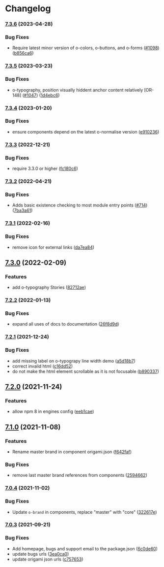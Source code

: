 # Changelog

### [7.3.6](https://www.github.com/Financial-Times/origami/compare/o-typography-v7.3.5...o-typography-v7.3.6) (2023-04-28)


### Bug Fixes

* Require latest minor version of o-colors, o-buttons, and o-forms ([#1098](https://www.github.com/Financial-Times/origami/issues/1098)) ([b856ca6](https://www.github.com/Financial-Times/origami/commit/b856ca66c9ec555f3c70833ffa35cb05cd19841f))

### [7.3.5](https://www.github.com/Financial-Times/origami/compare/o-typography-v7.3.4...o-typography-v7.3.5) (2023-03-23)


### Bug Fixes

* o-typography, position visually hiddent anchor content relatively [OR-148] ([#1047](https://www.github.com/Financial-Times/origami/issues/1047)) ([1d4ebc6](https://www.github.com/Financial-Times/origami/commit/1d4ebc65fb722278ef25f162350d17cdfbc8405a))

### [7.3.4](https://www.github.com/Financial-Times/origami/compare/o-typography-v7.3.3...o-typography-v7.3.4) (2023-01-20)


### Bug Fixes

* ensure components depend on the latest o-normalise version ([e910236](https://www.github.com/Financial-Times/origami/commit/e910236454318ce1bf198a06da7e76c0893c9142))

### [7.3.3](https://www.github.com/Financial-Times/origami/compare/o-typography-v7.3.2...o-typography-v7.3.3) (2022-12-21)


### Bug Fixes

* require 3.3.0 or higher ([fc180c6](https://www.github.com/Financial-Times/origami/commit/fc180c619755daa1b7bfe65509f354cf0de113bf))

### [7.3.2](https://www.github.com/Financial-Times/origami/compare/o-typography-v7.3.1...o-typography-v7.3.2) (2022-04-21)


### Bug Fixes

* Adds basic existence checking to most module entry points ([#714](https://www.github.com/Financial-Times/origami/issues/714)) ([7ba3a61](https://www.github.com/Financial-Times/origami/commit/7ba3a61d0de2a32d3a27a225fd4258b3820c7bda))

### [7.3.1](https://www.github.com/Financial-Times/origami/compare/o-typography-v7.3.0...o-typography-v7.3.1) (2022-02-16)


### Bug Fixes

* remove icon for external links ([da7ea84](https://www.github.com/Financial-Times/origami/commit/da7ea8441f16db163e4459183d263cefea40e6b6))

## [7.3.0](https://www.github.com/Financial-Times/origami/compare/o-typography-v7.2.2...o-typography-v7.3.0) (2022-02-09)


### Features

* add o-typography Stories ([82712ae](https://www.github.com/Financial-Times/origami/commit/82712ae95bf7d04c1751524113ac1a36fad88d98))

### [7.2.2](https://www.github.com/Financial-Times/origami/compare/o-typography-v7.2.1...o-typography-v7.2.2) (2022-01-13)


### Bug Fixes

* expand all uses of docs to documentation ([26f8d9d](https://www.github.com/Financial-Times/origami/commit/26f8d9d8cbbe3e78902d8c3951b37e08150a77bd))

### [7.2.1](https://www.github.com/Financial-Times/origami/compare/o-typography-v7.2.0...o-typography-v7.2.1) (2021-12-24)


### Bug Fixes

* add missing label on o-typograpy line width demo ([a5d18b7](https://www.github.com/Financial-Times/origami/commit/a5d18b7013674a390da72ebf76e3522fe273e975))
* correct invalid html ([c16dd52](https://www.github.com/Financial-Times/origami/commit/c16dd52b3f321a2384c9f1254fe11ecbeeead848))
* do not make the html element scrollable as it is not focusable ([b890337](https://www.github.com/Financial-Times/origami/commit/b8903370416c29622d7dd6cda00b3b1b00edd2bc))

## [7.2.0](https://www.github.com/Financial-Times/origami/compare/o-typography-v7.1.0...o-typography-v7.2.0) (2021-11-24)


### Features

* allow npm 8 in engines config ([eeb1cae](https://www.github.com/Financial-Times/origami/commit/eeb1cae6e7f0379e647f2b41240b1f294997d528))

## [7.1.0](https://www.github.com/Financial-Times/origami/compare/o-typography-v7.0.4...o-typography-v7.1.0) (2021-11-08)


### Features

* Rename master brand in component origami.json ([f642faf](https://www.github.com/Financial-Times/origami/commit/f642faf0574d84ea8185b56e6090c8015def27e6))


### Bug Fixes

* remove last master brand references from components ([2594662](https://www.github.com/Financial-Times/origami/commit/2594662843811d3c56cd4a50bebffe9481486e91))

### [7.0.4](https://www.github.com/Financial-Times/origami/compare/o-typography-v7.0.3...o-typography-v7.0.4) (2021-11-02)


### Bug Fixes

* Update `o-brand` in components, replace "master" with "core" ([322617e](https://www.github.com/Financial-Times/origami/commit/322617ea80f30a6825d9c36872e05574b871ea82))

### [7.0.3](https://www.github.com/Financial-Times/origami/compare/o-typography-v7.0.2...o-typography-v7.0.3) (2021-09-21)


### Bug Fixes

* Add homepage, bugs and support email to the package.json ([6c0de60](https://www.github.com/Financial-Times/origami/commit/6c0de60ebd6e64c4dd16d000fcc6b79412ce30f4))
* update bugs urls ([3ea0ca0](https://www.github.com/Financial-Times/origami/commit/3ea0ca03bcb6e55142a77387ad0fff5ddf056d44))
* update origami json urls ([c757653](https://www.github.com/Financial-Times/origami/commit/c7576532b5a14f0462d5346dfb63238be025602e))
